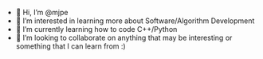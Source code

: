 - 👋 Hi, I’m @mjpe
- 👀 I’m interested in learning more about Software/Algorithm Development
- 🌱 I’m currently learning how to code C++/Python
- 💞️ I’m looking to collaborate on anything that may be interesting or something that I can learn from :)

<!---
mjpe/mjpe is a ✨ special ✨ repository because its `README.md` (this file) appears on your GitHub profile.
You can click the Preview link to take a look at your changes.
--->
